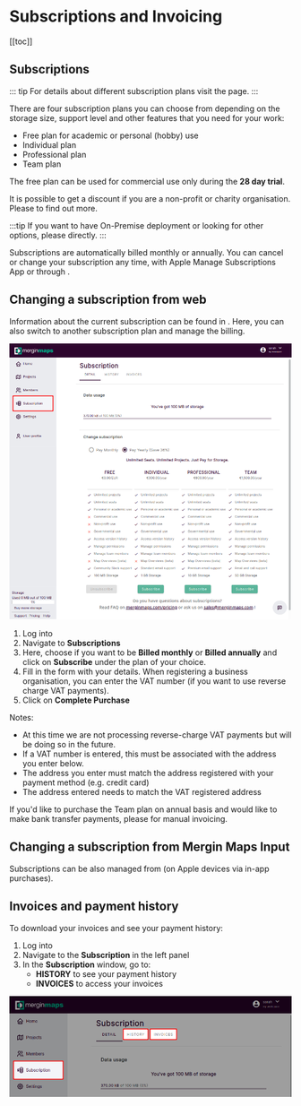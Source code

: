 # Subscriptions and Invoicing
[[toc]]

## Subscriptions

::: tip
For details about different subscription plans visit the <MainDomainNameLink id="pricing" desc="pricing"/> page.
:::

There are four <MainPlatformName /> subscription plans you can choose from depending on the storage size, support level and other features that you need for your work:
- Free plan for academic or personal (hobby) use
- Individual plan
- Professional plan
- Team plan

The free plan can be used for commercial use only during the **28 day trial**. 

It is possible to get a discount if you are a non-profit or charity organisation. Please <MerginMapsEmail id="sales" desc="contact us" /> to find out more.

:::tip
If you want to have On-Premise deployment or looking for other options, please <MerginMapsEmail id="sales" desc="contact us" /> directly.
:::

Subscriptions are automatically billed monthly or annually. You can cancel or change your subscription any time, with Apple Manage Subscriptions App or through <AppDomainNameLink />.

## Changing a subscription from web
Information about the current subscription can be found in <AppDomainNameLink />. Here, you can also switch to another subscription plan and manage the billing.

![org profile](./subscriptions.png)
1. Log into <AppDomainNameLink />
2. Navigate to **Subscriptions**
3. Here, choose if you want to be **Billed monthly** or **Billed annually** and click on **Subscribe** under the plan of your choice.
4. Fill in the form with your details. 
   When registering a business organisation, you can enter the VAT number (if you want to use reverse charge VAT payments).
5. Click on **Complete Purchase**

Notes:
- At this time we are not processing reverse-charge VAT payments but will be doing so in the future.
- If a VAT number is entered, this must be associated with the address you enter below.
- The address you enter must match the address registered with your payment method (e.g. credit card)
- The address entered needs to match the VAT registered address

If you'd like to purchase the Team plan on annual basis and would like to make bank transfer payments, please <MerginMapsEmail id="sales" desc="contact us" /> for manual invoicing.

## Changing a subscription from Mergin Maps Input
Subscriptions can be also managed from <MobileAppName /> (on Apple devices via in-app purchases).
<!-- TODO screenshots from MM Input 2.0.0
-->

## Invoices and payment history
To download your invoices and see your payment history:

1. Log into <AppDomainNameLink /> 
2. Navigate to the **Subscription** in the left panel
2. In the **Subscription** window, go to:
   - **HISTORY** to see your payment history 
   - **INVOICES** to access your invoices

<!-- TODO screenshots from MM SaaS
-->
![invoices and history](./invoices-history.png)
